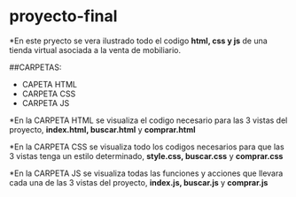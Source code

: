 # proyecto-final
*En este pryecto se vera ilustrado todo el codigo **html, css y js** de una tienda virtual asociada a la venta de mobiliario.

##CARPETAS:
* CAPETA HTML
* CARPETA CSS
* CARPETA JS

*En la CARPETA HTML se visualiza el codigo necesario para las 3 vistas del proyecto, **index.html, buscar.html** y **comprar.html**

*En la CARPETA CSS se visualiza todo los codigos necesarios para que las 3 vistas tenga un estilo determinado, **style.css, buscar.css** y **comprar.css**

*En la CARPETA JS se visualiza todas las funciones y acciones que llevara cada una de las 3 vistas del proyecto, **index.js, buscar.js** y **comprar.js**
